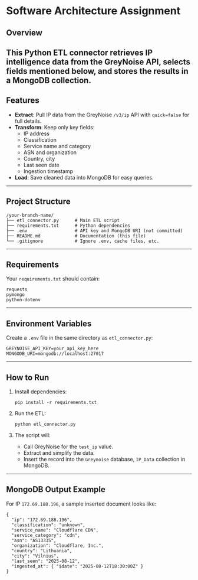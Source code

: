 # Software Architecture Assignment

## Overview
This Python ETL connector retrieves IP intelligence data from the **GreyNoise API**, selects fields mentioned below, and stores the results in a MongoDB collection.
---

## Features
- **Extract**: Pull IP data from the GreyNoise `/v3/ip` API with `quick=false` for full details.
- **Transform**: Keep only key fields:
  - IP address
  - Classification
  - Service name and category
  - ASN and organization
  - Country, city
  - Last seen date
  - Ingestion timestamp
- **Load**: Save cleaned data into MongoDB for easy queries.

---

## Project Structure
```
/your-branch-name/
├── etl_connector.py      # Main ETL script
├── requirements.txt      # Python dependencies
├── .env                  # API key and MongoDB URI (not committed)
├── README.md             # Documentation (this file)
└── .gitignore            # Ignore .env, cache files, etc.
```

---

## Requirements
Your `requirements.txt` should contain:
```
requests
pymongo
python-dotenv
```

---

## Environment Variables
Create a `.env` file in the same directory as `etl_connector.py`:

```
GREYNOISE_API_KEY=your_api_key_here
MONGODB_URI=mongodb://localhost:27017

```
---

## How to Run

1. Install dependencies:
   ```
   pip install -r requirements.txt
   ```

2. Run the ETL:
   ```
   python etl_connector.py
   ```

3. The script will:
   - Call GreyNoise for the `test_ip` value.
   - Extract and simplify the data.
   - Insert the record into the `Greynoise` database, `IP_Data` collection in MongoDB.

---

## MongoDB Output Example
For IP `172.69.188.196`, a sample inserted document looks like:

```
{
  "ip": "172.69.188.196",
  "classification": "unknown",
  "service_name": "Cloudflare CDN",
  "service_category": "cdn",
  "asn": "AS13335",
  "organization": "Cloudflare, Inc.",
  "country": "Lithuania",
  "city": "Vilnius",
  "last_seen": "2025-08-12",
  "ingested_at": { "$date": "2025-08-12T18:30:00Z" }
}
```